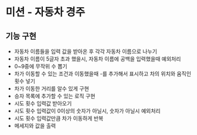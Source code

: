 # 미션 - 자동차 경주

## 기능 구현

- 자동차 이름들을 입력 값을 받아온 후 각각 자동차 이름으로 나누기
- 자동차 이름이 5글자 초과 했을시, 자동차 이름에 공백을 입력했을때 예외처리
- 0~9중에 무작위 수 뽑기
- 차가 이동할 수 있는 조건과 이동했을때 -를 추가해서 표시하고 차의 위치와 움직인 횟수 넣기
- 차가 이동한 거리를 알수 있게 구현
- 승자 목록에 추가할 수 있는 로직 구현
- 시도 횟수 입력값 받아오기
- 시도 횟수 입력값이 0이상의 숫자가 아닐시, 숫자가 아닐시 예외처리
- 시도 횟수 입력값만큼 차가 이동하게 반복
- 메세지와 값을 출력
